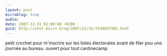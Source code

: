 ```yaml
---
layout: post
microblog: true
audio: 
date: 2007-12-31 02:00:00 +0200
guid: http://xtof.micro.blog/2007/12/31/t548667992.html
---
```

petit crochet pour m'inscrire sur les listes électorales avant de filer pou une journée au bureau. ouvert pour tout cantinecamp.
